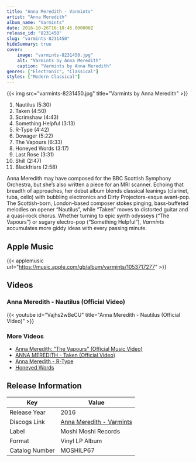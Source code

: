 ```yaml
---
title: "Anna Meredith - Varmints"
artist: "Anna Meredith"
album_name: "Varmints"
date: 2016-10-26T16:18:45.000000Z
release_id: "8231450"
slug: "varmints-8231450"
hideSummary: true
cover:
    image: "varmints-8231450.jpg"
    alt: "Varmints by Anna Meredith"
    caption: "Varmints by Anna Meredith"
genres: ["Electronic", "Classical"]
styles: ["Modern Classical"]
---
```


{{< img src="varmints-8231450.jpg" title="Varmints by Anna Meredith" >}}

<!-- section break -->

1. Nautilus (5:30)
2. Taken (4:50)
3. Scrimshaw (4:43)
4. Something Helpful (3:13)
5. R-Type (4:42)
6. Dowager (5:22)
7. The Vapours (6:33)
8. Honeyed Words (3:17)
9. Last Rose (3:31)
10. Shill (2:47)
11. Blackfriars (2:58)

<!-- section break -->


Anna Meredith may have composed for the BBC Scottish Symphony Orchestra, but she’s also written a piece for an MRI scanner. Echoing that breadth of approaches, her debut album blends classical leanings (clarinet, tuba, cello) with bubbling electronics and Dirty Projectors-esque avant-pop. The Scottish-born, London-based composer stokes pinging, bass-buffeted melodies on opener “Nautilus”, while “Taken” moves to distorted guitar and a quasi-rock chorus. Whether turning to epic synth odysseys (“The Vapours”) or sugary electro-pop (“Something Helpful”), <i>Varmints</i> accumulates more giddy ideas with every passing minute.



## Apple Music
{{< applemusic url="https://music.apple.com/gb/album/varmints/1053717277" >}}





## Videos
### Anna Meredith -  Nautilus (Official Video)
{{< youtube id="Vajhs2wBeCU" title="Anna Meredith -  Nautilus (Official Video)" >}}<br>

### More Videos

- [Anna Meredith: “The Vapours” (Official Music Video)](https://www.youtube.com/watch?v=oGQaExAbysQ)
- [ANNA MEREDITH - Taken (Official Video)](https://www.youtube.com/watch?v=vMLXiNfxdI8)
- [Anna Meredith - R-Type](https://www.youtube.com/watch?v=A4F2_cWk8cY)
- [Honeyed Words](https://www.youtube.com/watch?v=S_MO6fL6D7M)


## Release Information
|  Key           | Value                                                |
| ---------------| ---------------------------------------------------- |
| Release Year   | 2016                                   |
| Discogs Link   | [Anna Meredith - Varmints](https://www.discogs.com/release/8231450-Anna-Meredith-Varmints) |
| Label          | Moshi Moshi Records |
| Format         | Vinyl LP Album |
| Catalog Number | MOSHILP67 |

